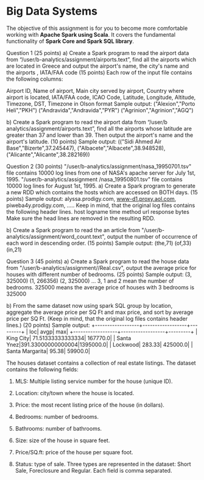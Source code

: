 # Big Data Systems

The objective of this assignment is for you to become more comfortable working with **Apache Spark using Scala**. It covers the fundamental functionality of **Spark Core and Spark SQL library**.

Question 1 (25 points)
a) Create a Spark program to read the airport data from “/user/b-analytics/assignment/airports.text”, find all the airports which are located in Greece and output the airport's name, the city's name and the airports , IATA/FAA code (15 points)
Each row of the input file contains the following columns:

Airport ID, Name of airport, Main city served by airport, Country where airport is located, IATA/FAA code, ICAO Code, Latitude, Longitude, Altitude, Timezone, DST, Timezone in Olson format
Sample output:
("Alexion","Porto Heli","PKH")
("Andravida","Andravida","PYR")
("Agrinion","Agrinion","AGQ")

b) Create a Spark program to read the airport data from “/user/b analytics/assignment/airports.text”, find all the airports whose latitude are greater than 37 and lower than 39. Then output the airport's name and the airport's latitude. (10 points)
Sample output:
(("Sidi Ahmed Air Base","Bizerte",37.245447),
("Albacete","Albacete",38.948528),
("Alicante","Alicante",38.282169))

Question 2 (30 points)
"/user/b-analytics/assignment/nasa_19950701.tsv" file contains 10000 log lines from one of NASA's apache server for July 1st, 1995. "/user/b-analytics/assignment /nasa_19950801.tsv" file contains 10000 log lines for August 1st, 1995.
a) Create a Spark program to generate a new RDD which contains the hosts which are accessed on BOTH days. (15 points)
Sample output:
alyssa.prodigy.com,
www-d1.proxy.aol.com,
piweba4y.prodigy.com,
.....
Keep in mind, that the original log files contains the following header lines.
host logname time method url response bytes
Make sure the head lines are removed in the resulting RDD.

b) Create a Spark program to read the an article from "/user/b-analytics/assignment/word_count.text", output the number of occurrence of each word in descending order. (15 points)
Sample output:
(the,71)
(of,33)
(in,21)

Question 3 (45 points)
a) Create a Spark program to read the house data from "/user/b-analytics/assignment//Real.csv", output the average price for houses with different number of bedrooms. (25 points)
Sample output:
(3, 325000)
(1, 266356)
(2, 325000)
...
3, 1 and 2 mean the number of bedrooms. 325000 means the average price of houses with 3 bedrooms is 325000

b) From the same dataset now using spark SQL group by location, aggregate the average price per SQ Ft and max price, and sort by average price per SQ Ft. (Keep in mind, that the original log files contains header lines.) (20 points)
Sample output:
+------------------+------------------+---------+
| loc| avgp| max|
+------------------+------------------+---------+
| King City| 71.51333333333334| 167770.0|
| Santa Ynez|391.33000000000004|1395000.0|
| Lockwood| 283.33| 425000.0|
| Santa Margarita| 95.38| 59900.0|

The houses dataset contains a collection of real estate listings.
The dataset contains the following fields:
1. MLS: Multiple listing service number for the house (unique ID).
2. Location: city/town where the house is located.

3. Price: the most recent listing price of the house (in dollars).
4. Bedrooms: number of bedrooms.
5. Bathrooms: number of bathrooms.
6. Size: size of the house in square feet.
7. Price/SQ.ft: price of the house per square foot.
8. Status: type of sale. Three types are represented in the dataset: Short Sale, Foreclosure and Regular.
Each field is comma separated.
